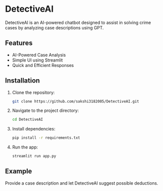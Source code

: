 # DetectiveAI

DetectiveAI is an AI-powered chatbot designed to assist in solving crime cases by analyzing case descriptions using GPT.

## Features
- AI-Powered Case Analysis
- Simple UI using Streamlit
- Quick and Efficient Responses

## Installation
1. Clone the repository:
    ```bash
    git clone https://github.com/sakshi3182005/DetectiveAI.git
    ```
2. Navigate to the project directory:
    ```bash
    cd DetectiveAI
    ```
3. Install dependencies:
    ```bash
    pip install -r requirements.txt
    ```
4. Run the app:
    ```bash
    streamlit run app.py
    ```

## Example
Provide a case description and let DetectiveAI suggest possible deductions.  
